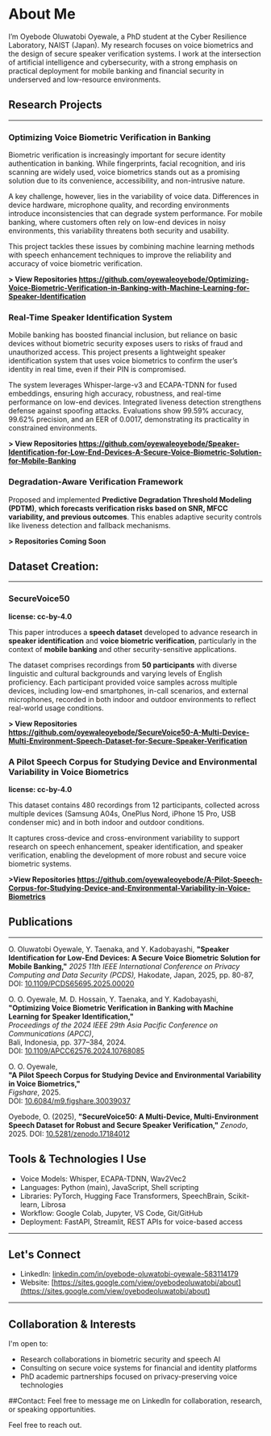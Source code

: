# About Me

I’m Oyebode Oluwatobi Oyewale, a PhD student at the Cyber Resilience Laboratory, NAIST (Japan). My research focuses on voice biometrics and the design of secure speaker verification systems. I work at the intersection of artificial intelligence and cybersecurity, with a strong emphasis on practical deployment for mobile banking and financial security in underserved and low-resource environments.


## Research Projects
---
### Optimizing Voice Biometric Verification in Banking 

Biometric verification is increasingly important for secure identity authentication in banking. While fingerprints, facial recognition, and iris scanning are widely used, voice biometrics stands out as a promising solution due to its convenience, accessibility, and non-intrusive nature.

A key challenge, however, lies in the variability of voice data. Differences in device hardware, microphone quality, and recording environments introduce inconsistencies that can degrade system performance. For mobile banking, where customers often rely on low-end devices in noisy environments, this variability threatens both security and usability.

This project tackles these issues by combining machine learning methods with speech enhancement techniques to improve the reliability and accuracy of voice biometric verification.

**> View Repositories https://github.com/oyewaleoyebode/Optimizing-Voice-Biometric-Verification-in-Banking-with-Machine-Learning-for-Speaker-Identification**

### Real-Time Speaker Identification System  

Mobile banking has boosted financial inclusion, but reliance on basic devices without biometric security exposes users to risks of fraud and unauthorized access. This project presents a lightweight speaker identification system that uses voice biometrics to confirm the user’s identity in real time, even if their PIN is compromised.

The system leverages Whisper-large-v3 and ECAPA-TDNN for fused embeddings, ensuring high accuracy, robustness, and real-time performance on low-end devices. Integrated liveness detection strengthens defense against spoofing attacks. Evaluations show 99.59% accuracy, 99.62% precision, and an EER of 0.0017, demonstrating its practicality in constrained environments.

**> View Repositories https://github.com/oyewaleoyebode/Speaker-Identification-for-Low-End-Devices-A-Secure-Voice-Biometric-Solution-for-Mobile-Banking**

### Degradation-Aware Verification Framework  

Proposed and implemented **Predictive Degradation Threshold Modeling (PDTM)**, **which forecasts verification risks based on SNR, MFCC variability, and previous outcomes**. This enables adaptive security controls like liveness detection and fallback mechanisms.

**> Repositories Coming Soon**



## Dataset Creation: 

---
### SecureVoice50

**license: cc-by-4.0**

This paper introduces a **speech dataset** developed to advance research in **speaker identification** and **voice biometric verification**, particularly in the context of **mobile banking** and other security-sensitive applications. 

The dataset comprises recordings from **50 participants** with diverse linguistic and cultural backgrounds and varying levels of English proficiency. Each participant provided voice samples across multiple devices, including low-end smartphones, in-call scenarios, and external microphones, recorded in both indoor and outdoor environments to reflect real-world usage conditions.

**> View Repositories https://github.com/oyewaleoyebode/SecureVoice50-A-Multi-Device-Multi-Environment-Speech-Dataset-for-Secure-Speaker-Verification**

### A Pilot Speech Corpus for Studying Device and Environmental Variability in Voice Biometrics

**license: cc-by-4.0**

This dataset contains 480 recordings from 12 participants, collected across multiple devices (Samsung A04s, OnePlus Nord, iPhone 15 Pro, USB condenser mic) and in both indoor and outdoor conditions.

It captures cross-device and cross-environment variability to support research on speech enhancement, speaker identification, and speaker verification, enabling the development of more robust and secure voice biometric systems.

**>View Repositories https://github.com/oyewaleoyebode/A-Pilot-Speech-Corpus-for-Studying-Device-and-Environmental-Variability-in-Voice-Biometrics**


## Publications
---

O. Oluwatobi Oyewale, Y. Taenaka, and Y. Kadobayashi, 
**"Speaker Identification for Low-End Devices: A Secure Voice Biometric Solution for Mobile Banking,"**
*2025 11th IEEE International Conference on Privacy Computing and Data Security (PCDS),*
Hakodate, Japan, 2025, pp. 80-87, 
DOI: [10.1109/PCDS65695.2025.00020](https://doi.org/10.1109/PCDS65695.2025.00020)

O. O. Oyewale, M. D. Hossain, Y. Taenaka, and Y. Kadobayashi,  
**"Optimizing Voice Biometric Verification in Banking with Machine Learning for Speaker Identification,"**  
*Proceedings of the 2024 IEEE 29th Asia Pacific Conference on Communications (APCC)*,  
Bali, Indonesia, pp. 377–384, 2024.  
DOI: [10.1109/APCC62576.2024.10768085](https://doi.org/10.1109/APCC62576.2024.10768085)  

O. O. Oyewale,  
**"A Pilot Speech Corpus for Studying Device and Environmental Variability in Voice Biometrics,"**  
*Figshare*, 2025.  
DOI: [10.6084/m9.figshare.30039037](https://doi.org/10.6084/m9.figshare.30039037)  

Oyebode, O. (2025), 
**"SecureVoice50: A Multi-Device, Multi-Environment Speech Dataset for Robust and Secure Speaker Verification,"**
*Zenodo*, 2025. 
DOI: [10.5281/zenodo.17184012](https://doi.org/10.5281/zenodo.17184012)

## Tools & Technologies I Use

- Voice Models: Whisper, ECAPA-TDNN, Wav2Vec2  
- Languages: Python (main), JavaScript, Shell scripting  
- Libraries: PyTorch, Hugging Face Transformers, SpeechBrain, Scikit-learn, Librosa  
- Workflow: Google Colab, Jupyter, VS Code, Git/GitHub  
- Deployment: FastAPI, Streamlit, REST APIs for voice-based access

---

## Let's Connect

- LinkedIn: [linkedin.com/in/oyebode-oluwatobi-oyewale-583114179](https://www.linkedin.com/in/oyebode-oluwatobi-oyewale-583114179)  
- Website: [https://sites.google.com/view/oyebodeoluwatobi/about](https://sites.google.com/view/oyebodeoluwatobi/about)

---

## Collaboration & Interests

I'm open to:

- Research collaborations in biometric security and speech AI  
- Consulting on secure voice systems for financial and identity platforms  
- PhD academic partnerships focused on privacy-preserving voice technologies

##Contact: Feel free to message me on LinkedIn for collaboration, research, or speaking opportunities.


Feel free to reach out.

